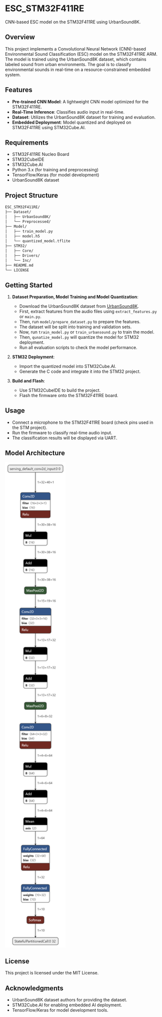 # ESC_STM32F411RE

CNN-based ESC model on the STM32F411RE using UrbanSound8K.

## Overview

This project implements a Convolutional Neural Network (CNN)-based Environmental Sound Classification (ESC) model on the STM32F411RE ARM. The model is trained using the UrbanSound8K dataset, which contains labeled sound from urban environments. The goal is to classify environmental sounds in real-time on a resource-constrained embedded system.

## Features

- **Pre-trained CNN Model**: A lightweight CNN model optimized for the STM32F411RE.
- **Real-Time Inference**: Classifies audio input in real-time.
- **Dataset**: Utilizes the UrbanSound8K dataset for training and evaluation.
- **Embedded Deployment**: Model quantized and deployed on STM32F411RE using STM32Cube.AI.

## Requirements

- STM32F411RE Nucleo Board
- STM32CubeIDE
- STM32Cube.AI
- Python 3.x (for training and preprocessing)
- TensorFlow/Keras (for model development)
- UrbanSound8K dataset

## Project Structure

```
ESC_STM32F411RE/
├── Dataset/
│   ├── UrbanSound8K/
│   └── Preprocessed/
├── Model/
│   ├── train_model.py
│   ├── model.h5
│   └── quantized_model.tflite
├── STM32/
│   ├── Core/
│   ├── Drivers/
│   └── Inc/
├── README.md
└── LICENSE
```

## Getting Started

1. **Dataset Preparation, Model Training and Model Quantization**:
    - Download the UrbanSound8K dataset from [UrbanSound8K](https://urbansounddataset.weebly.com/urbansound8k.html).
    - First, extract features from the audio files using `extract_features.py` or `main.py`.
    - Then, run `model/prepare_dataset.py` to prepare the features.
    - The dataset will be split into training and validation sets.
    - Now, run `train_model.py` or `train_urbansound.py` to train the model.
    - Then, `qunatize_model.py` will quantize the model for STM32 deployment.
    - Run all evaluation scripts to check the model performance.

2. **STM32 Deployment**:
    - Import the quantized model into STM32Cube.AI.
    - Generate the C code and integrate it into the STM32 project.

3. **Build and Flash**:
    - Use STM32CubeIDE to build the project.
    - Flash the firmware onto the STM32F411RE board.

## Usage

- Connect a microphone to the STM32F411RE board (check pins used in the STM project).
- Run the firmware to classify real-time audio input.
- The classification results will be displayed via UART.

## Model Architecture

<img src="docs/model.tflite.png" alt="Model Architecture" width="200"/>

## License

This project is licensed under the MIT License.

## Acknowledgments

- UrbanSound8K dataset authors for providing the dataset.
- STM32Cube.AI for enabling embedded AI deployment.
- TensorFlow/Keras for model development tools.
